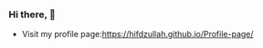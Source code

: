 ### Hi there, 👋
<!-- - My portfolio: https://hifdzullah.github.io/hifdzullahmatali.io/ -->
<!--  https://hifdzullahportfolio.netlify.app -->
- Visit my profile page:https://hifdzullah.github.io/Profile-page/
<!--


Here are some ideas to get you started:

- 🔭 I’m currently working on ...
- 🌱 I’m currently learning ...
- 👯 I’m looking to collaborate on ...
- 🤔 I’m looking for help with ...
- 💬 Ask me about ...
- 📫 How to reach me: ...
- 😄 Pronouns: ...
- ⚡ Fun fact: ...
-->
